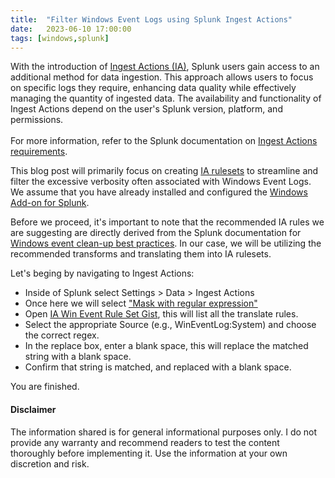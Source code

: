 ```yaml
---
title:  "Filter Windows Event Logs using Splunk Ingest Actions"
date:   2023-06-10 17:00:00
tags: [windows,splunk]
---
```


With the introduction of [Ingest Actions (IA)][ingest-actions], Splunk users gain access to an additional method for data ingestion. This approach allows users to focus on specific logs they require, enhancing data quality while effectively managing the quantity of ingested data. The availability and functionality of Ingest Actions depend on the user's Splunk version, platform, and permissions. 
<br />
<br />For more information, refer to the Splunk documentation on [Ingest Actions requirements][ia-reqs].

This blog post will primarily focus on creating [IA rulesets][ia-rulesets] to streamline and filter the excessive verbosity often associated with Windows Event Logs. We assume that you have already installed and configured the [Windows Add-on for Splunk][win-event-add-on].

Before we proceed, it's important to note that the recommended IA rules we are suggesting are directly derived from the Splunk documentation for [Windows event clean-up best practices][win-event-bp-splunk]. In our case, we will be utilizing the recommended transforms and translating them into IA rulesets.

Let's beging by navigating to Ingest Actions:
- Inside of Splunk select Settings > Data > Ingest Actions
- Once here we will select ["Mask with regular expression"][mask-regex]
- Open [IA Win Event Rule Set Gist][ingest-action-win-event-rules], this will list all the translate rules. 
- Select the appropriate Source (e.g., WinEventLog:System) and choose the correct regex. 
- In the replace box, enter a blank space, this will replace the matched string with a blank space.
- Confirm that string is matched, and replaced with a blank space.

You are finished.

#### Disclaimer

The information shared is for general informational purposes only. I do not provide any warranty and recommend readers to test the content thoroughly before implementing it. Use the information at your own discretion and risk. 

[ingest-actions]: https://community.splunk.com/t5/Splunk-Tech-Talks/Introducing-Ingest-Actions-Filter-Mask-Route-Repeat/ba-p/608111
[ia-reqs]: https://docs.splunk.com/Documentation/Splunk/9.0.5/Data/DataIngest#Requirements
[ia-rulesets]: https://docs.splunk.com/Documentation/Splunk/9.0.5/Data/DataIngest#Introduction_to_rules_and_rulesets
[win-event-add-on]: https://docs.splunk.com/Documentation/WindowsAddOn/8.1.2/User/DeploytheSplunkAdd-onforWindowswithForwarderManagement
[win-event-bp-splunk]: https://docs.splunk.com/Documentation/WindowsAddOn/latest/User/Configuration#Configure_event_cleanup_best_practices_in_props.conf
[mask-regex]: https://docs.splunk.com/Documentation/Splunk/9.0.5/Data/DataIngest#Mask_with_regular_expression
[ingest-action-win-event-rules]: https://gist.github.com/animetauren/afddab3a2aff30526f6032766542ad22